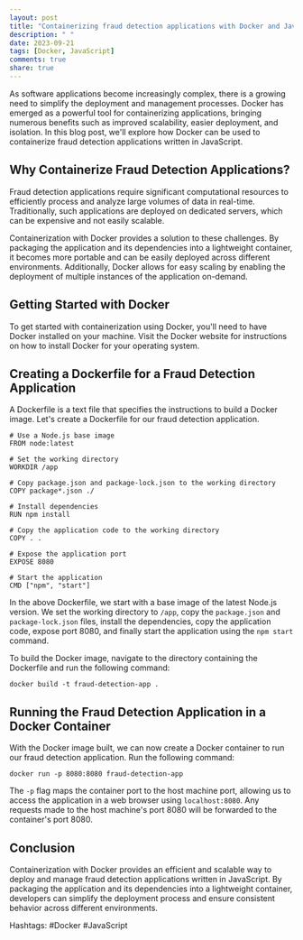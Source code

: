 ```yaml
---
layout: post
title: "Containerizing fraud detection applications with Docker and Javascript"
description: " "
date: 2023-09-21
tags: [Docker, JavaScript]
comments: true
share: true
---
```


As software applications become increasingly complex, there is a growing need to simplify the deployment and management processes. Docker has emerged as a powerful tool for containerizing applications, bringing numerous benefits such as improved scalability, easier deployment, and isolation. In this blog post, we'll explore how Docker can be used to containerize fraud detection applications written in JavaScript.

## Why Containerize Fraud Detection Applications?

Fraud detection applications require significant computational resources to efficiently process and analyze large volumes of data in real-time. Traditionally, such applications are deployed on dedicated servers, which can be expensive and not easily scalable.

Containerization with Docker provides a solution to these challenges. By packaging the application and its dependencies into a lightweight container, it becomes more portable and can be easily deployed across different environments. Additionally, Docker allows for easy scaling by enabling the deployment of multiple instances of the application on-demand.

## Getting Started with Docker

To get started with containerization using Docker, you'll need to have Docker installed on your machine. Visit the Docker website for instructions on how to install Docker for your operating system.

## Creating a Dockerfile for a Fraud Detection Application

A Dockerfile is a text file that specifies the instructions to build a Docker image. Let's create a Dockerfile for our fraud detection application.

```
# Use a Node.js base image
FROM node:latest

# Set the working directory
WORKDIR /app

# Copy package.json and package-lock.json to the working directory
COPY package*.json ./

# Install dependencies
RUN npm install

# Copy the application code to the working directory
COPY . .

# Expose the application port
EXPOSE 8080

# Start the application
CMD ["npm", "start"]
```

In the above Dockerfile, we start with a base image of the latest Node.js version. We set the working directory to `/app`, copy the `package.json` and `package-lock.json` files, install the dependencies, copy the application code, expose port 8080, and finally start the application using the `npm start` command.

To build the Docker image, navigate to the directory containing the Dockerfile and run the following command:

```
docker build -t fraud-detection-app .
```

## Running the Fraud Detection Application in a Docker Container

With the Docker image built, we can now create a Docker container to run our fraud detection application. Run the following command:

```
docker run -p 8080:8080 fraud-detection-app
```

The `-p` flag maps the container port to the host machine port, allowing us to access the application in a web browser using `localhost:8080`. Any requests made to the host machine's port 8080 will be forwarded to the container's port 8080.

## Conclusion

Containerization with Docker provides an efficient and scalable way to deploy and manage fraud detection applications written in JavaScript. By packaging the application and its dependencies into a lightweight container, developers can simplify the deployment process and ensure consistent behavior across different environments.

Hashtags: #Docker #JavaScript
